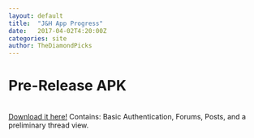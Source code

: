 ```yaml
---
layout: default
title:  "J&H App Progress"
date:   2017-04-02T4:20:00Z
categories: site
author: TheDiamondPicks
---
```

# Pre-Release APK
<br /><a href="../downloads/app-release.apk">Download it here!</a>
Contains: Basic Authentication, Forums, Posts, and a preliminary thread view.
